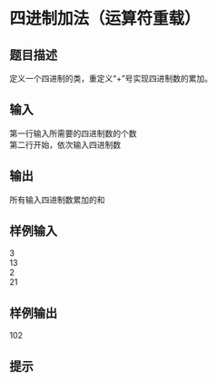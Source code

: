  # 四进制加法（运算符重载）  
  
 ## 题目描述  
 定义一个四进制的类，重定义“+”号实现四进制数的累加。  
  
 ## 输入  
 第一行输入所需要的四进制数的个数  
 第二行开始，依次输入四进制数  
 ## 输出  
 所有输入四进制数累加的和  
  
 ## 样例输入  
 3  
 13  
 2  
 21  
 ## 样例输出  
 102  
 ## 提示  
   
  

